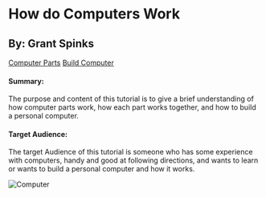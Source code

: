 # How do Computers Work
## By: Grant Spinks

[Computer Parts](Parts.md)
[Build Computer](Build.md)

#### Summary:
The purpose and content of this tutorial is to give a brief understanding of how computer parts work, how each part works together, and how to build a personal computer.
#### Target Audience:
The target Audience of this tutorial is someone who has some experience with computers, handy and good at following directions, and wants to learn or wants to build a personal computer and how it works. 

![Computer](https://media.istockphoto.com/id/1249969209/photo/cpu-and-other-computer-parts-on-the-table.jpg?s=612x612&w=0&k=20&c=ZLFnf7myh8VuOt2fXBFJlg7zbazvUE60h92P6hU8kRQ=)

